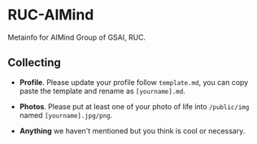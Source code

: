 # RUC-AIMind
Metainfo for AIMind Group of GSAI, RUC.

## Collecting

- **Profile**. Please update your profile follow `template.md`, you can copy paste the template and rename as `[yourname].md`.

- **Photos**. Please put at least one of your photo of life into `/public/img` named `[yourname].jpg/png`.

- **Anything** we haven't mentioned but you think is cool or necessary.


